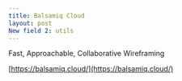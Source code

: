 ```yaml
---
title: Balsamiq Cloud
layout: post
New field 2: utils
---
```


Fast, Approachable, Collaborative Wireframing

[https://balsamiq.cloud/](https://balsamiq.cloud/)